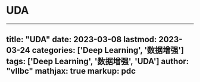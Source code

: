 # UDA

---
title: "UDA"
date: 2023-03-08
lastmod: 2023-03-24
categories: ['Deep Learning', '数据增强']
tags: ['Deep Learning', '数据增强', 'UDA']
author: "vllbc"
mathjax: true
markup: pdc
---

